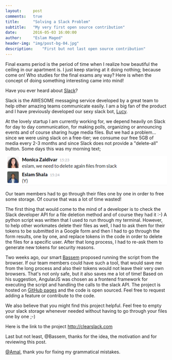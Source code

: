 ```yaml
---
layout:     post
comments:	true
title:      "Solving a Slack Problem"
subtitle:   "My very first open source contribution"
date:       2016-05-03 16:00:00
author:     "Eslam Maged"
header-img:	"img/post-bg-04.jpg"
description:	"First but not last open source contribution"
---
```



<p>Final exams period is the period of time when I realize how beautiful the ceiling in our apartment is. I just keep staring at it doing nothing; because come on! Who studies for the final exams any way? Here is when the concept of doing something interesting came into  mind!</p>

<p>Have you ever heard about <a href="https://slack.com/" target="_blank">Slack</a>?</p>

<p>Slack is the AWESOME messaging service developed by a great team to help other amazing teams communicate easily. I am a big fan of the product and I have previously developed our sexy slack bot, <a href="http://eslamaged.com/blog/2016/02/02/lucy/" target="_blank">Lucy</a>.</p>

<p>At the lovely startup I am currently working for, we depend heavily on Slack for day to day communication, for making polls, organizing or announcing events and of course sharing huge media files. But we had a problem... since we were using slack on a free-tier; we consume our free 5GB of media every 2-3 months and since Slack does not provide a "delete-all" button. Some days this was my morning text;</p> <img src="/img/clearslack/slackmsg.png" /> 

<p>Our team members had to go through their files one by one in order to free some storage. Of course that was a lot of time wasted!</p>


<p>The first thing that would come to the mind of a developer is to check the Slack developer API for a file deletion method and of course they had it :-) A python script was written that I used to run through my terminal. However, to help other workmates delete their files as well, I had to ask them for their tokens to be submitted in a Google form and then I had to go through the form results, one by one, and replace tokens in the code in order to delete the files for a specific user. After that long process, I had to re-ask them to generate new tokens for security reasons.</p>


<p>Two weeks ago, our smart <a href="https://twitter.com/MohamedBassem" target="_blank"> Bassem</a> proposed running the script from the browser. If our team members could have such a tool, that would save me from the long process and also their tokens would not leave their very own browsers. That's not only safe, but it also saves me a lot of time! Based on his suggestion, AngularJS was chosen as a frontend framework for executing the script and handling the calls to the slack API. The project is hosted on <a href="https://pages.github.com/" target="_blank">GitHub pages</a> and the code is open sourced. Feel free to request adding a feature or contribute to the code.
</p>

<p>We also believe that you might find this project helpful. Feel free to empty your slack storage whenever needed without having to go through your files one by one ;-)</p>


<p>Here is the link to the project <a href="http://clearslack.com/#/" target="_blank">http://clearslack.com</a></p>

<p> Last but not least, @Bassem, thanks for the idea, the motivation and for reviewing this post.</p>

<p><a href="https://twitter.com/Amal_Shaker">@Amal</a>, thank you for fixing my grammatical mistakes.</p>

<div id="disqus_thread"></div>
